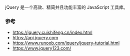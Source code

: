 

jQuery 是一个高效、精简并且功能丰富的 JavaScript 工具库。

### 参考

- https://jquery.cuishifeng.cn/index.html
- https://api.jquery.com
- https://www.runoob.com/jquery/jquery-tutorial.html
- https://www.jquery123.com/